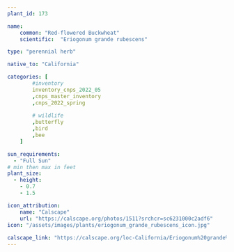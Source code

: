 ```yaml
---
plant_id: 173 

name: 
    common: "Red-flowered Buckwheat"  
    scientific:  "Eriogonum grande rubescens"   

type: "perennial herb"

native_to: "California"

categories: [
        #inventory 
        inventory_cnps_2022_05
        ,cnps_master_inventory
        ,cnps_2022_spring
        
        # wildlife
        ,butterfly
        ,bird
        ,bee  
    ]

sun_requirements:
  - "Full Sun"
# min then max in feet
plant_size:
  - height: 
    - 0.7 
    - 1.5

icon_attribution: 
    name: "Calscape"
    url: "https://calscape.org/photos/1511?srchcr=sc6231000c2adf6"
icon: "/assets/images/plants/eriogonum_grande_rubescens_icon.jpg"
 
calscape_link: "https://calscape.org/loc-California/Eriogonum%20grande%20rubescens(%20)"
---
```


